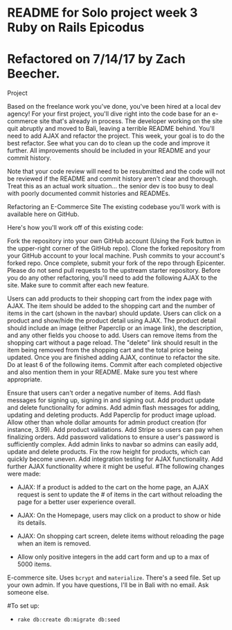 # README for Solo project week 3 Ruby on Rails Epicodus

# Refactored on 7/14/17 by Zach Beecher.
Project

Based on the freelance work you've done, you've been hired at a local dev agency! For your first project, you'll dive right into the code base for an e-commerce site that's already in process. The developer working on the site quit abruptly and moved to Bali, leaving a terrible README behind. You'll need to add AJAX and refactor the project. This week, your goal is to do the best refactor. See what you can do to clean up the code and improve it further. All improvements should be included in your README and your commit history.

Note that your code review will need to be resubmitted and the code will not be reviewed if the README and commit history aren't clear and thorough. Treat this as an actual work situation... the senior dev is too busy to deal with poorly documented commit histories and READMEs.

Refactoring an E-Commerce Site
The existing codebase you'll work with is available here on GitHub.

Here's how you'll work off of this existing code:

Fork the repository into your own GitHub account (Using the Fork button in the upper-right corner of the GitHub repo).
Clone the forked repository from your GitHub account to your local machine.
Push commits to your account's forked repo.
Once complete, submit your fork of the repo through Epicenter.
Please do not send pull requests to the upstream starter repository.
Before you do any other refactoring, you'll need to add the following AJAX to the site. Make sure to commit after each new feature.

Users can add products to their shopping cart from the index page with AJAX. The item should be added to the shopping cart and the number of items in the cart (shown in the navbar) should update.
Users can click on a product and show/hide the product detail using AJAX. The product detail should include an image (either Paperclip or an image link), the description, and any other fields you choose to add.
Users can remove items from the shopping cart without a page reload. The "delete" link should result in the item being removed from the shopping cart and the total price being updated.
Once you are finished adding AJAX, continue to refactor the site. Do at least 6 of the following items. Commit after each completed objective and also mention them in your README. Make sure you test where appropriate.

Ensure that users can't order a negative number of items.
Add flash messages for signing up, signing in and signing out.
Add product update and delete functionality for admins.
Add admin flash messages for adding, updating and deleting products.
Add Paperclip for product image upload.
Allow other than whole dollar amounts for admin product creation (for instance, 3.99).
Add product validations.
Add Stripe so users can pay when finalizing orders.
Add password validations to ensure a user's password is sufficiently complex.
Add admin links to navbar so admins can easily add, update and delete products.
Fix the row height for products, which can quickly become uneven.
Add integration testing for AJAX functionality.
Add further AJAX functionality where it might be useful.
#The following changes were made:

* AJAX: If a product is added to the cart on the home page, an AJAX request is sent to update the # of items in the cart without reloading the page for a better user experience overall.

* AJAX: On the Homepage, users may click on a product to show or hide its details.

* AJAX: On shopping cart screen, delete items without reloading the page when an item is removed.

* Allow only positive integers in the add cart form and up to a max of 5000 items. 



E-commerce site. Uses `bcrypt` and `materialize`. There's a seed file. Set up your own admin. If you have questions, I'll be in Bali with no email. Ask someone else.

#To set up:
* `rake db:create db:migrate db:seed`
